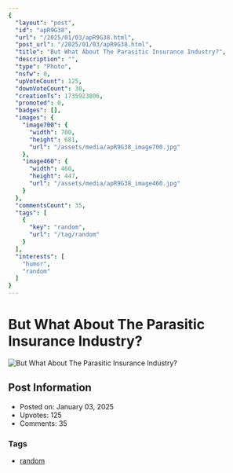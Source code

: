 ```yaml
---
{
  "layout": "post",
  "id": "apR9G38",
  "url": "/2025/01/03/apR9G38.html",
  "post_url": "/2025/01/03/apR9G38.html",
  "title": "But What About The Parasitic Insurance Industry?",
  "description": "",
  "type": "Photo",
  "nsfw": 0,
  "upVoteCount": 125,
  "downVoteCount": 30,
  "creationTs": 1735923806,
  "promoted": 0,
  "badges": [],
  "images": {
    "image700": {
      "width": 700,
      "height": 681,
      "url": "/assets/media/apR9G38_image700.jpg"
    },
    "image460": {
      "width": 460,
      "height": 447,
      "url": "/assets/media/apR9G38_image460.jpg"
    }
  },
  "commentsCount": 35,
  "tags": [
    {
      "key": "random",
      "url": "/tag/random"
    }
  ],
  "interests": [
    "humor",
    "random"
  ]
}
---
```


# But What About The Parasitic Insurance Industry?

![But What About The Parasitic Insurance Industry?](/assets/media/apR9G38_image700.jpg)

## Post Information

- Posted on: January 03, 2025
- Upvotes: 125
- Comments: 35

### Tags

- [random](/tag/random)
